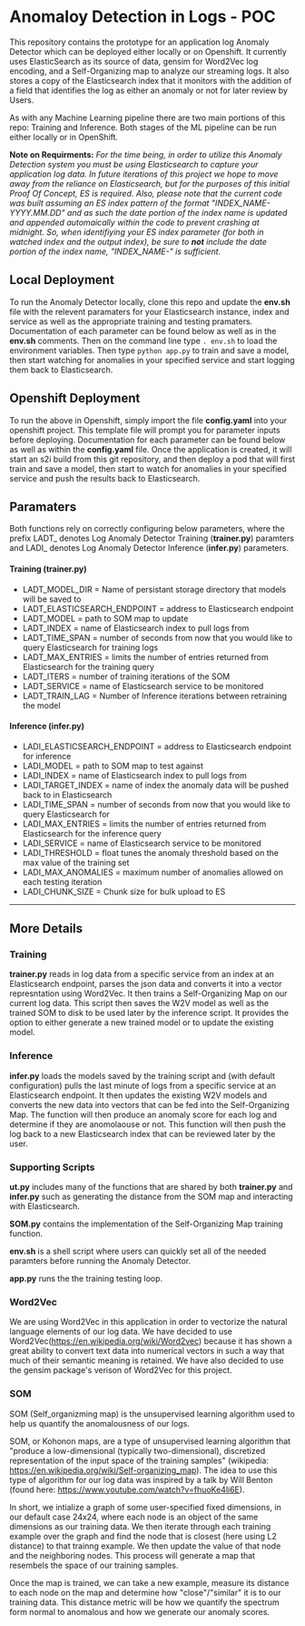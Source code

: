 # Anomaloy Detection in Logs - POC 

This repository contains the prototype for an application log Anomaly Detector which can be deployed either locally or on Openshift. It currently uses ElasticSearch as its source of data, gensim for Word2Vec log encoding, and a Self-Organizing map to analyze our streaming logs. It also stores a copy of the Elasticsearch index that it monitors with the addition of a field that identifies the log as either an anomaly or not for later review by Users. 

As with any Machine Learning pipeline there are two main portions of this repo: Training and Inference. Both stages of the ML pipeline can be run either locally or in OpenShift.

**Note on Requirments:** *For the time being, in order to utilize this Anomaly Detection system you must be using Elasticsearch to capture your application log data. In future iterations of this project we hope to move away from the reliance on Elasticsearch, but for the purposes of this initial Proof Of Concept, ES is required. Also, please note that the current code was built assuming an ES index pattern of the format "INDEX_NAME-YYYY.MM.DD" and as such the date portion of the index name is updated and appended automaically within the code to prevent crashing at midnight. So, when identifiying your ES index parameter (for both in watched index and the output index), be sure to **not** include the date portion of the index name, "INDEX_NAME-" is sufficient.*    


## Local Deployment

To run the Anomaly Detector locally, clone this repo and update the **env.sh** file with the relevent paramaters for your Elasticsearch instance, index and service as well as the appropriate training and testing pramaters. Documentation of each parameter can be found below as well as in the **env.sh** comments. Then on the command line type `. env.sh` to load the environment variables. Then type `python app.py` to train and save a model, then start watching for anomalies in your specified service and start logging them back to Elasticsearch.  


## Openshift Deployment

To run the above in Openshift, simply import the file **config.yaml** into your openshift project. This template file will prompt you for parameter inputs before deploying. Documentation for each parameter can be found below as well as within the **config.yaml** file. Once the application is created, it will start an s2i build from this git repository, and then deploy a pod that will first train and save a model, then start to watch for anomalies in your specified service and push the results back to Elasticsearch.


## Paramaters

Both functions rely on correctly configuring below parameters, where the prefix LADT_ denotes Log Anomaly Detector Training (**trainer.py**) paramters and LADI_ denotes Log Anomaly Detector Inference (**infer.py**) parameters.

#### Training (trainer.py)

* LADT_MODEL_DIR = Name of persistant storage directory that models will be saved to
* LADT_ELASTICSEARCH_ENDPOINT = address to Elasticsearch endpoint
* LADT_MODEL = path to SOM map to update 
* LADT_INDEX = name of Elasticsearch index to pull logs from 
* LADT_TIME_SPAN = number of seconds from now that you would like to query Elasticsearch for training logs
* LADT_MAX_ENTRIES = limits the number of entries returned from Elasticsearch for the training query
* LADT_ITERS = number of training iterations of the SOM 
* LADT_SERVICE = name of Elasticsearch service to be monitored 
* LADT_TRAIN_LAG = Number of Inference iterations between retraining the model  



#### Inference (infer.py)

* LADI_ELASTICSEARCH_ENDPOINT = address to Elasticsearch endpoint for inference
* LADI_MODEL = path to SOM map to test against
* LADI_INDEX = name of Elasticsearch index to pull logs from 
* LADI_TARGET_INDEX = name of index the anomaly data will be pushed back to in Elasticsearch
* LADI_TIME_SPAN = number of seconds from now that you would like to query Elasticsearch for
* LADI_MAX_ENTRIES = limits the number of entries returned from Elasticsearch for the inference query
* LADI_SERVICE = name of Elasticsearch service to be monitored 
* LADI_THRESHOLD = float tunes the anomaly threshold based on the max value of the training set
* LADI_MAX_ANOMALIES = maximum number of anomalies allowed on each testing iteration
* LADI_CHUNK_SIZE = Chunk size for bulk upload to ES


--------------------------------


## More Details


### Training 

**trainer.py** reads in log data from a specific service from an index at an Elasticsearch endpoint, parses the json data and converts it into a vector represntation using Word2Vec. It then trains a Self-Organizing Map on our current log data. This script then saves the W2V model as well as the trained SOM to disk to be used later by the inference script. It provides the option to either generate a new trained model or to update the existing model. 


### Inference

**infer.py** loads the models saved by the training script and (with default configuration) pulls the last minute of logs from a specific service at an Elasticsearch endpoint. It then updates the existing W2V models and converts the new data into vectors that can be fed into the Self-Organizing Map. The function will then produce an anomaly score for each log and determine if they are anomolaouse or not. This function will then push the log back to a new Elasticsearch index that can be reviewed later by the user.  


### Supporting Scripts

 **ut.py** includes many of the functions that are shared by both **trainer.py** and **infer.py** such as generating the distance from the SOM map and interacting with Elasticsearch.

 **SOM.py** contains the implementation of the Self-Organizing Map training function. 

 **env.sh** is a shell script where users can quickly set all of the needed paramters before running the Anomaly Detector.  

 **app.py** runs the the training testing loop. 

### Word2Vec

We are using Word2Vec in this application in order to vectorize the natural language elements of our log data. We have decided to use Word2Vec(https://en.wikipedia.org/wiki/Word2vec) because it has shown a great ability to convert text data into numerical vectors in such a way that much of their semantic meaning is retained. We have also decided to use the gensim package's verison of Word2Vec for this project. 


### SOM

SOM (Self_organizming map) is the unsupervised learning algorithm used to help us quantify the anomalousness of our logs.  

SOM, or Kohonon maps, are a type of unsupervised learning algorithm that "produce a low-dimensional (typically two-dimensional), discretized representation of the input space of the training samples" (wikipedia: https://en.wikipedia.org/wiki/Self-organizing_map). The idea to use this type of algorithm for our log data was inspired by a talk by Will Benton (found here: https://www.youtube.com/watch?v=fhuoKe4li6E).

In short, we intialize a graph of some user-specified fixed dimensions, in our default case 24x24, where each node is an object of the same dimensions as our training data. We then iterate through each training example over the graph and find the node that is closest (here using L2 distance) to that trainng example. We then update the value of that node and the neighboring nodes. This process will generate a map that resembels the space of our training samples.

Once the map is trained, we can take a new example, measure its distance to each node on the map and determine how "close"/"similar" it is to our training data. This distance metric will be how we quantify the spectrum form normal to anomalous and how we generate our anomaly scores. 

